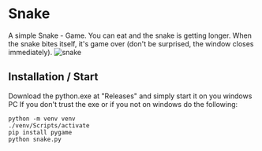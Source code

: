 # Snake
A simple Snake - Game.
You can eat and the snake is getting longer. When the snake bites itself, it's game over (don't be surprised, the window closes immediately).
![snake](https://user-images.githubusercontent.com/48067330/192120420-d601f718-ba5d-4d18-a0ff-dc057039e88e.jpg)

## Installation / Start
Download the python.exe at "Releases" and simply start it on you windows PC
If you don't trust the exe or if you not on windows do the following:

    python -m venv venv
    ./venv/Scripts/activate
    pip install pygame
    python snake.py
    

